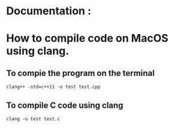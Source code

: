 # Documentation : 

# How to compile code on MacOS using clang.

## To compie the program on the terminal
`clang++ -std=c++11 -o test test.cpp`

## To compile C code using clang 
`clang -o test test.c`

